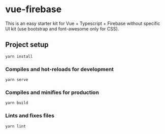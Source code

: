 # vue-firebase

This is an easy starter kit for Vue + Typescript +
Firebase without specific UI kit (use bootstrap and font-awesome only
for CSS).

## Project setup
```
yarn install
```

### Compiles and hot-reloads for development
```
yarn serve
```

### Compiles and minifies for production
```
yarn build
```

### Lints and fixes files
```
yarn lint
```